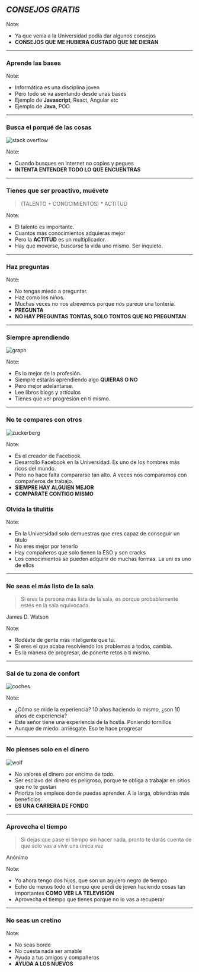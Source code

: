 ## *CONSEJOS GRATIS*

Note:
- Ya que venía a la Universidad podía dar algunos consejos
- **CONSEJOS QUE ME HUBIERA GUSTADO QUE ME DIERAN**
---

### Aprende las bases

Note:
- Informática es una disciplina joven
- Pero todo se va asentando desde unas bases
- Ejemplo de **Javascript**, React, Angular etc
- Ejemplo de **Java**, POO
---

### Busca el porqué de las cosas

![stack overflow](assets/img/stackoverflow.jpg)

Note:
- Cuando busques en internet no copies y pegues
- **INTENTA ENTENDER TODO LO QUE ENCUENTRAS**

---

### Tienes que ser proactivo, muévete

> (TALENTO + CONOCIMIENTOS) * ACTITUD

Note:
- El talento es importante.
- Cuantos más conocimientos adquieras mejor
- Pero la **ACTITUD** es un multiplicador. 
- Hay que moverse, buscarse la vida uno mismo. Ser inquieto. 

---

### Haz preguntas

Note:
- No tengas miedo a preguntar. 
- Haz como los niños. 
- Muchas veces no nos atrevemos porque nos parece una tontería. 
- **PREGUNTA**
- **NO HAY PREGUNTAS TONTAS, SOLO TONTOS QUE NO PREGUNTAN**

---

### Siempre aprendiendo

![graph](assets/img/siempre_aprendiendo.jpg)

Note:
- Es lo mejor de la profesión.
- Siempre estarás aprendiendo algo **QUIERAS O NO**
- Pero mejor adelantarse.
- Lee libros blogs y artículos
- Tienes que ver progresión en ti mismo.

---

### No te compares con otros
![zuckerberg](assets/img/zuckerberg.jpeg)

Note:
- Es el creador de Facebook.
- Desarrollo Facebook en la Universidad. Es uno de los hombres más ricos del mundo.
- Pero no hace falta compararse tan alto. A veces nos comparamos con compañeros de trabajo.
- **SIEMPRE HAY ALGUIEN MEJOR**
- **COMPÁRATE CONTIGO MISMO**


### Olvida la titulitis 

Note:
- En la Universidad solo demuestras que eres capaz de conseguir un título
- No eres mejor por tenerlo
- Hay compañeros que solo tienen la ESO y son cracks
- Los conocimientos se pueden adquirir de muchas formas. La uni es uno de ellos

---
### No seas el más listo de la sala

> Si eres la persona más lista de la sala, es porque probablemente estés en la sala equivocada.

James D. Watson

Note:
- Rodéate de gente más inteligente que tú.
- Si eres el que acaba resolviendo los problemas a todos, cambia.
- Es la manera de progresar, de ponerte retos a ti mismo.

---
### Sal de tu zona de confort

![coches](assets/img/coches.jpg)

Note:
- ¿Cómo se mide la experiencia? 10 años haciendo lo mismo, ¿son 10 años de experiencia?
- Este señor tiene una experiencia de la hostia. Poniendo tornillos
- Aunque de miedo: arriésgate. Eso te hace progresar

---

### No pienses solo en el dinero

![wolf](assets/img/wolf.gif)

- No valores el dinero por encima de todo.
- Ser esclavo del dinero es peligroso, porque te obliga a trabajar en sitios que no te gustan
- Prioriza los empleos donde puedas aprender. A la larga, obtendrás más beneficios.
- **ES UNA CARRERA DE FONDO**

---
### Aprovecha el tiempo

> Si dejas que pase el tiempo sin hacer nada, pronto te darás cuenta de que solo vas a vivir una única vez

Anónimo

Note:
- Yo ahora tengo dos hijos, que son un agujero negro de tiempo
- Echo de menos todo el tiempo que perdí de joven haciendo cosas tan importantes **COMO VER LA TELEVISIÓN**
- Aprovecha el tiempo que tienes porque no lo vas a recuperar

---
### No seas un cretino

Note:
- No seas borde
- No cuesta nada ser amable
- Ayuda a tus amigos y compañeros
- **AYUDA A LOS NUEVOS**








